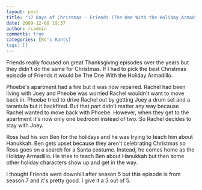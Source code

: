 ```yaml
---
layout: post
title: "17 Days of Christmas - Friends (The One With the Holiday Armadillo)"
date: 2009-12-08 19:37
author: rcadmin
comments: true
categories: [RC's Rants]
tags: []
---
```

Friends really focused on great Thanksgiving episodes over the years but they didn't do the same for Christmas. If I had to pick the best Christmas episode of Friends it would be The One With the Holiday Armadillo.

Phoebe's apartment had a fire but it was now repaired. Rachel had been living with Joey and Pheobe was worried Rachel wouldn't want to move back in. Phoebe tried to drive Rachel out by getting Joey a drum set and a tarantula but it backfired. But that part didn't matter any way because Rachel wanted to move back with Phoebe. However, when they get to the apartment it's now only one bedroom instead of two. So Rachel decides to stay with Joey.

Ross had his son Ben for the holidays and he was trying to teach him about Hanukkah. Ben gets upset because they aren't celebrating Christmas so Ross goes on a search for a Santa costume. Instead, he comes home as the Holiday Armadillo. He tries to teach Ben about Hanukkah but then some other holiday characters show up and get in the way.

I thought Friends went downhill after season 5 but this episode is from season 7 and it's pretty good. I give it a 3 out of 5. 
